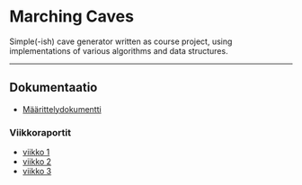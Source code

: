 Marching Caves
==============
Simple(-ish) cave generator written as course project, using implementations of various algorithms and data structures.

--------------
Dokumentaatio
-------------
- [Määrittelydokumentti](./dokumentaatio/määrittely.md)

### Viikkoraportit
 - [viikko 1](./dokumentaatio/viikko_1.md)
 - [viikko 2](./dokumentaatio/viikko_2.md)
 - [viikko 3](./dokumentaatio/viikko_3.md)
